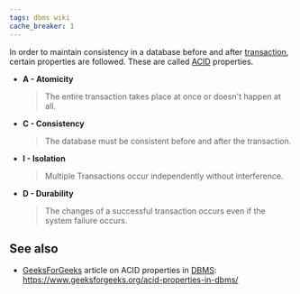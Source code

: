 ```yaml
---
tags: dbms wiki
cache_breaker: 1
---
```


In order to maintain consistency in a database before and after [transaction](/wiki/transaction), certain properties are followed. These are called [ACID](/wiki/acid) properties.


* **A - Atomicity**
  > The entire transaction takes place at once or doesn't happen at all.
* **C - Consistency**
  > The database must be consistent before and after the transaction.
* **I - Isolation**
  > Multiple Transactions occur independently without interference.
* **D - Durability**
  > The changes of a successful transaction occurs even if the system failure occurs.

## See also

- [GeeksForGeeks](/wiki/geeksforgeeks) article on ACID properties in [DBMS](/wiki/dbms): <https://www.geeksforgeeks.org/acid-properties-in-dbms/>
